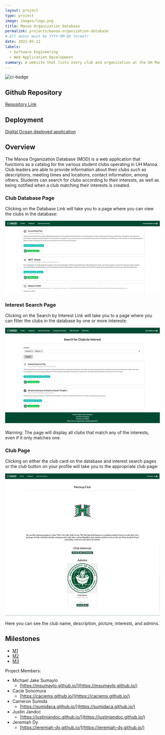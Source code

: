 ```yaml
---
layout: project
type: project
image: images/logo.png
title: Manoa Organization Database
permalink: projects/manoa-organization-database
# All dates must be YYYY-MM-DD format!
date: 2022-05-12
labels:
  - Software Engineering
  - Web Application Development
summary: A website that lists every club and organization at the UH Manoa campus so that students are able to participate in student activities.
---
```


![ci-badge](https://github.com/manoa-organization-database/manoa-organization-database/workflows/ci-manoa-organization-database/badge.svg)

## Github Repository
[Repository Link](https://github.com/manoa-organization-database/manoa-organization-database)

## Deployment
[Digital Ocean deployed application](https://manoa-organization-database.xyz/)

## Overview

The Manoa Organization Database (MOD) is a web application that functions as a catalog for the various student clubs operating in UH Manoa. Club leaders are able to provide information about their clubs such as descriptions, meeting times and locations, contact information, among others. Students can search for clubs according to their interests, as well as being notified when a club matching their interests is created. 

### Club Database Page

Clicking on the Database Link will take you to a page where you can view the clubs in the database:

<img class="ui centered rounded image" src="../images/club-database2.png">

### Interest Search Page

Clicking on the Search by Interest Link will take you to a page where you can filter the clubs in the database by one or more interests:

<img class="ui centered rounded image" src="../images/interest-search2.png">

Warning: The page will display all clubs that match any of the interests, even if it only matches one.

### Club Page

Clicking on either the club card on the database and interest search pages or the club button on your profile will take you to the appropriate club page:

<img class="ui centered rounded image" src="../images/club-page.png">

Here you can see the club name, description, picture, interests, and admins.

## Milestones
* [M1](https://github.com/manoa-organization-database/manoa-organization-database/projects/1)
* [M2](https://github.com/manoa-organization-database/manoa-organization-database/projects/3)
* [M3](https://github.com/manoa-organization-database/manoa-organization-database/projects/4)

Project Members:
* Michael Jake Sumaylo
  * [https://msumaylo.github.io/](https://msumaylo.github.io/) 
* Cacie Sonomura
  * [https://caciems.github.io/](https://caciems.github.io/)
* Cameron Sumida
  * [https://sumidaca.github.io/](https://sumidaca.github.io/)
* Justin Jandoc
  * [https://justinjandoc.github.io/](https://justinjandoc.github.io/)
* Jeremiah Dy
  * [https://jeremiah-dy.github.io/](https://jeremiah-dy.github.io/)
